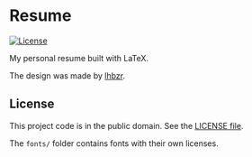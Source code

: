 # Resume

[![License][badge-1-img]][badge-1-link]

My personal resume built with LaTeX.

The design was made by [lhbzr][1].

## License

This project code is in the public domain. See the [LICENSE file][2].

The `fonts/` folder contains fonts with their own licenses.

[1]: https://github.com/lhbzr
[2]: ./LICENSE

[badge-1-img]: https://img.shields.io/github/license/Nhanderu/resume?style=flat-square
[badge-1-link]: https://github.com/Nhanderu/resume/blob/master/LICENSE

